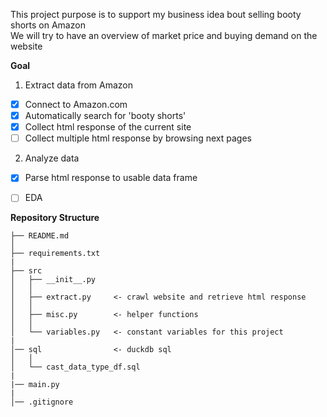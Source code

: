 This project purpose is to support my business idea bout selling booty shorts on Amazon  
We will try to have an overview of market price and buying demand on the website

**Goal**
1. Extract data from Amazon  
- [x] Connect to Amazon.com
- [x] Automatically search for 'booty shorts'
- [x] Collect html response of the current site
- [ ] Collect multiple html response by browsing next pages
2. Analyze data
- [x] Parse html response to usable data frame
- [ ] EDA
      

**Repository Structure**
```
├── README.md          
│
├── requirements.txt   
|
├── src                
│   ├── __init__.py    
│   │
│   ├── extract.py     <- crawl website and retrieve html response
│   │
│   ├── misc.py        <- helper functions
│   │
│   └── variables.py   <- constant variables for this project
|
│── sql                <- duckdb sql
│   │
│   └── cast_data_type_df.sql         
|
|── main.py           
|
│── .gitignore         
```
